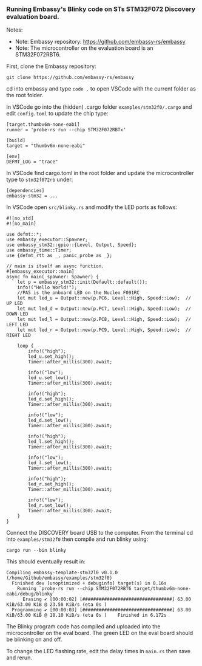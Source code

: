 ### Running Embassy's Blinky code on STs STM32F072 Discovery evaluation board.

Notes:
- Note: Embassy repository: https://github.com/embassy-rs/embassy
- Note: The microcontroller on the evaluation board is an STM32F072RBT6.

First, clone the Embassy repository:

```git clone https://github.com/embassy-rs/embassy```

cd into embassy and type ```code .``` to open VSCode with the current folder as the root folder.

In VSCode go into the (hidden) .cargo folder ```examples/stm32f0/.cargo``` and edit ```config.toml``` to update the chip type:

```
[target.thumbv6m-none-eabi]
runner = 'probe-rs run --chip STM32F072RBTx'

[build]
target = "thumbv6m-none-eabi"

[env]
DEFMT_LOG = "trace"
```

In VSCode find cargo.toml in the root folder and update the microcontroller type  to ```stm32f072rb``` under:

 ```
 [dependencies]
 embassy-stm32 = ...
 ```

In VSCode open ```src/blinky.rs``` and modify the LED ports as follows:

```
#![no_std]
#![no_main]

use defmt::*;
use embassy_executor::Spawner;
use embassy_stm32::gpio::{Level, Output, Speed};
use embassy_time::Timer;
use {defmt_rtt as _, panic_probe as _};

// main is itself an async function.
#[embassy_executor::main]
async fn main(_spawner: Spawner) {
    let p = embassy_stm32::init(Default::default());
    info!("Hello World!");
    //PA5 is the onboard LED on the Nucleo F091RC
    let mut led_u = Output::new(p.PC6, Level::High, Speed::Low);  // UP LED
    let mut led_d = Output::new(p.PC7, Level::High, Speed::Low);  // DOWN LED
    let mut led_l = Output::new(p.PC8, Level::High, Speed::Low);  // LEFT LED
    let mut led_r = Output::new(p.PC9, Level::High, Speed::Low);  // RIGHT LED

    loop {
        info!("high");
        led_u.set_high();
        Timer::after_millis(300).await;

        info!("low");
        led_u.set_low();
        Timer::after_millis(300).await;
        
        info!("high");
        led_d.set_high();
        Timer::after_millis(300).await;

        info!("low");
        led_d.set_low();
        Timer::after_millis(300).await;
        
        info!("high");
        led_l.set_high();
        Timer::after_millis(300).await;

        info!("low");
        led_l.set_low();
        Timer::after_millis(300).await;
        
        info!("high");
        led_r.set_high();
        Timer::after_millis(300).await;

        info!("low");
        led_r.set_low();
        Timer::after_millis(300).await;
    }
}
```

Connect the DISCOVERY board USB to the computer. From the terminal cd into ```examples/stm32f0``` then compile and run blinky using:

```cargo run --bin blinky```

This should eventually result in:

```
Compiling embassy-template-stm32l0 v0.1.0 (/home/Github/embassy/examples/stm32f0)
  Finished dev [unoptimized + debuginfo] target(s) in 0.16s
    Running `probe-rs run --chip STM32F072RBT6 target/thumbv6m-none-eabi/debug/blinky`
      Erasing ✔ [00:00:02] [#################################] 63.00 KiB/63.00 KiB @ 23.58 KiB/s (eta 0s )
  Programming ✔ [00:00:03] [#################################] 63.00 KiB/63.00 KiB @ 18.10 KiB/s (eta 0s )    Finished in 6.172s
```

The Blinky program code has compiled and uploaded into the microcontroller on the eval board. The green LED on the eval board should be blinking on and off.

To change the LED flashing rate, edit the delay times in ```main.rs``` then save and rerun.
